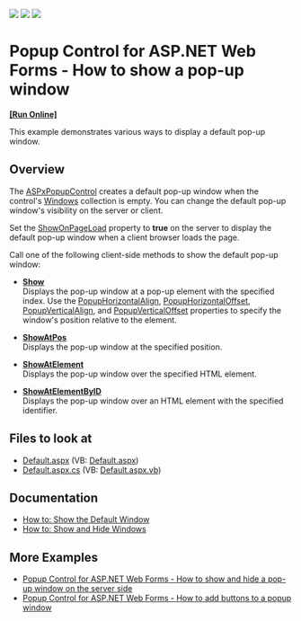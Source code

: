 <!-- default badges list -->
![](https://img.shields.io/endpoint?url=https://codecentral.devexpress.com/api/v1/VersionRange/128565301/21.2.3%2B)
[![](https://img.shields.io/badge/Open_in_DevExpress_Support_Center-FF7200?style=flat-square&logo=DevExpress&logoColor=white)](https://supportcenter.devexpress.com/ticket/details/E55)
[![](https://img.shields.io/badge/📖_How_to_use_DevExpress_Examples-e9f6fc?style=flat-square)](https://docs.devexpress.com/GeneralInformation/403183)
<!-- default badges end -->
# Popup Control for ASP.NET Web Forms - How to show a pop-up window
<!-- run online -->
**[[Run Online]](https://codecentral.devexpress.com/e55/)**
<!-- run online end -->
This example demonstrates various ways to display a default pop-up window.

## Overview

The [ASPxPopupControl](https://docs.devexpress.com/AspNet/DevExpress.Web.ASPxPopupControl) creates a default pop-up window when the control's [Windows](https://docs.devexpress.com/AspNet/DevExpress.Web.ASPxPopupControl.Windows) collection is empty. You can change the default pop-up window's visibility on the server or client.

Set the [ShowOnPageLoad](https://docs.devexpress.com/AspNet/DevExpress.Web.ASPxPopupControlBase.ShowOnPageLoad) property to **true** on the server to display the default pop-up window when a client browser loads the page.

Call one of the following client-side methods to show the default pop-up window:

* **[Show](https://docs.devexpress.com/AspNet/js-ASPxClientPopupControlBase.Show)**  
Displays the pop-up window at a pop-up element with the specified index. Use the [PopupHorizontalAlign](https://docs.devexpress.com/AspNet/DevExpress.Web.ASPxPopupControl.PopupHorizontalAlign), [PopupHorizontalOffset](https://docs.devexpress.com/AspNet/DevExpress.Web.ASPxPopupControl.PopupHorizontalOffset), [PopupVerticalAlign](https://docs.devexpress.com/AspNet/DevExpress.Web.ASPxPopupControl.PopupVerticalAlign), and [PopupVerticalOffset](https://docs.devexpress.com/AspNet/DevExpress.Web.ASPxPopupControl.PopupVerticalAlign) properties to specify the window's position relative to the element.

* **[ShowAtPos](https://docs.devexpress.com/AspNet/js-ASPxClientPopupControlBase.ShowAtPos(x-y))**  
Displays the pop-up window at the specified position.

* **[ShowAtElement](https://docs.devexpress.com/AspNet/js-ASPxClientPopupControlBase.ShowAtElement(htmlElement))**  
Displays the pop-up window over the specified HTML element.

* **[ShowAtElementByID](https://docs.devexpress.com/AspNet/js-ASPxClientPopupControlBase.ShowAtElementByID(id))**  
Displays the pop-up window over an HTML element with the specified identifier.

<!-- default file list -->

## Files to look at

* [Default.aspx](./CS/WebSite/Default.aspx) (VB: [Default.aspx](./VB/WebSite/Default.aspx))
* [Default.aspx.cs](./CS/WebSite/Default.aspx.cs) (VB: [Default.aspx.vb](./VB/WebSite/Default.aspx.vb))

<!-- default file list end -->

## Documentation

- [How to: Show the Default Window](https://docs.devexpress.com/AspNet/115457/components/docking-and-popups/popup-control/popup-windows/default-window)
- [How to: Show and Hide Windows](https://docs.devexpress.com/AspNet/115458/components/docking-and-popups/popup-control/popup-windows/manipulating-windows)

## More Examples

- [Popup Control for ASP.NET Web Forms - How to show and hide a pop-up window on the server side](https://supportcenter.devexpress.com/internal/ticket/details/E499)
- [Popup Control for ASP.NET Web Forms - How to add buttons to a popup window](https://www.devexpress.com/Support/Center/p/E493)
